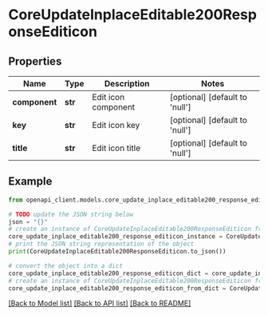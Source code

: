 # CoreUpdateInplaceEditable200ResponseEditicon


## Properties

Name | Type | Description | Notes
------------ | ------------- | ------------- | -------------
**component** | **str** | Edit icon component | [optional] [default to 'null']
**key** | **str** | Edit icon key | [optional] [default to 'null']
**title** | **str** | Edit icon title | [optional] [default to 'null']

## Example

```python
from openapi_client.models.core_update_inplace_editable200_response_editicon import CoreUpdateInplaceEditable200ResponseEditicon

# TODO update the JSON string below
json = "{}"
# create an instance of CoreUpdateInplaceEditable200ResponseEditicon from a JSON string
core_update_inplace_editable200_response_editicon_instance = CoreUpdateInplaceEditable200ResponseEditicon.from_json(json)
# print the JSON string representation of the object
print(CoreUpdateInplaceEditable200ResponseEditicon.to_json())

# convert the object into a dict
core_update_inplace_editable200_response_editicon_dict = core_update_inplace_editable200_response_editicon_instance.to_dict()
# create an instance of CoreUpdateInplaceEditable200ResponseEditicon from a dict
core_update_inplace_editable200_response_editicon_from_dict = CoreUpdateInplaceEditable200ResponseEditicon.from_dict(core_update_inplace_editable200_response_editicon_dict)
```
[[Back to Model list]](../README.md#documentation-for-models) [[Back to API list]](../README.md#documentation-for-api-endpoints) [[Back to README]](../README.md)


